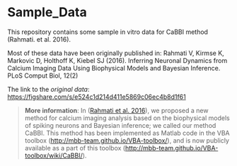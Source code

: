 # Sample_Data
This repository contains some sample in vitro data for CaBBI method (Rahmati. et al. 2016). 

Most of these data have been originally published in:
Rahmati V, Kirmse K, Markovic D, Holthoff K, Kiebel SJ (2016). Inferring Neuronal Dynamics from Calcium Imaging Data Using Biophysical Models and Bayesian Inference. PLoS Comput Biol, 12(2)

The link to the *original data*:
https://figshare.com/s/e524c1d214d411e5869c06ec4b8d1f61


> **More information**:
In ([Rahmati et al. 2016](http://journals.plos.org/ploscompbiol/article?id=info:doi/10.1371/journal.pcbi.1004736)), we proposed a new method for calcium imaging analysis based on the biophysical models of spiking neurons and Bayesian inference; we called our method CaBBI. This method has been implemented as Matlab code in the VBA toolbox (http://mbb-team.github.io/VBA-toolbox/), and is now publicly available as a part of this toolbox (http://mbb-team.github.io/VBA-toolbox/wiki/CaBBI/).
